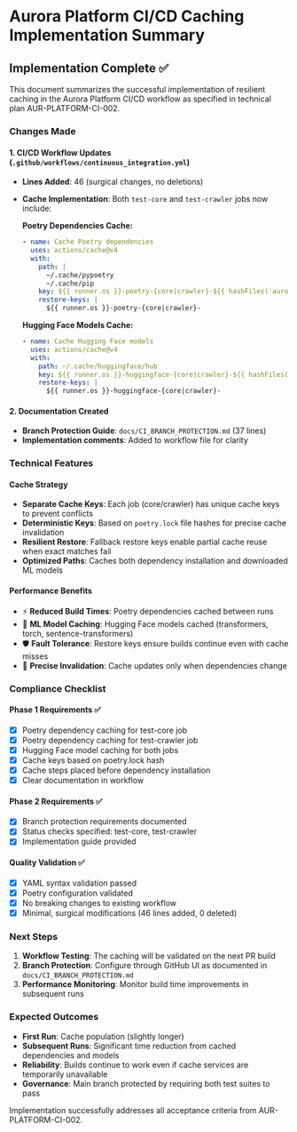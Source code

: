 # Aurora Platform CI/CD Caching Implementation Summary

## Implementation Complete ✅

This document summarizes the successful implementation of resilient caching in the Aurora Platform CI/CD workflow as specified in technical plan AUR-PLATFORM-CI-002.

### Changes Made

#### 1. CI/CD Workflow Updates (`.github/workflows/continuous_integration.yml`)
- **Lines Added**: 46 (surgical changes, no deletions)
- **Cache Implementation**: Both `test-core` and `test-crawler` jobs now include:
  
  **Poetry Dependencies Cache:**
  ```yaml
  - name: Cache Poetry dependencies
    uses: actions/cache@v4
    with:
      path: |
        ~/.cache/pypoetry
        ~/.cache/pip
      key: ${{ runner.os }}-poetry-{core|crawler}-${{ hashFiles('aurora-{core|crawler}/poetry.lock') }}
      restore-keys: |
        ${{ runner.os }}-poetry-{core|crawler}-
  ```
  
  **Hugging Face Models Cache:**
  ```yaml
  - name: Cache Hugging Face models
    uses: actions/cache@v4
    with:
      path: ~/.cache/huggingface/hub
      key: ${{ runner.os }}-huggingface-{core|crawler}-${{ hashFiles('aurora-{core|crawler}/poetry.lock') }}
      restore-keys: |
        ${{ runner.os }}-huggingface-{core|crawler}-
  ```

#### 2. Documentation Created
- **Branch Protection Guide**: `docs/CI_BRANCH_PROTECTION.md` (37 lines)
- **Implementation comments**: Added to workflow file for clarity

### Technical Features

#### Cache Strategy
- **Separate Cache Keys**: Each job (core/crawler) has unique cache keys to prevent conflicts
- **Deterministic Keys**: Based on `poetry.lock` file hashes for precise cache invalidation
- **Resilient Restore**: Fallback restore keys enable partial cache reuse when exact matches fail
- **Optimized Paths**: Caches both dependency installation and downloaded ML models

#### Performance Benefits
- ⚡ **Reduced Build Times**: Poetry dependencies cached between runs
- 🤖 **ML Model Caching**: Hugging Face models cached (transformers, torch, sentence-transformers)
- 🛡️ **Fault Tolerance**: Restore keys ensure builds continue even with cache misses
- 🎯 **Precise Invalidation**: Cache updates only when dependencies change

### Compliance Checklist

#### Phase 1 Requirements ✅
- [x] Poetry dependency caching for test-core job
- [x] Poetry dependency caching for test-crawler job  
- [x] Hugging Face model caching for both jobs
- [x] Cache keys based on poetry.lock hash
- [x] Cache steps placed before dependency installation
- [x] Clear documentation in workflow

#### Phase 2 Requirements ✅
- [x] Branch protection requirements documented
- [x] Status checks specified: test-core, test-crawler
- [x] Implementation guide provided

#### Quality Validation ✅
- [x] YAML syntax validation passed
- [x] Poetry configuration validated
- [x] No breaking changes to existing workflow
- [x] Minimal, surgical modifications (46 lines added, 0 deleted)

### Next Steps

1. **Workflow Testing**: The caching will be validated on the next PR build
2. **Branch Protection**: Configure through GitHub UI as documented in `docs/CI_BRANCH_PROTECTION.md`
3. **Performance Monitoring**: Monitor build time improvements in subsequent runs

### Expected Outcomes

- **First Run**: Cache population (slightly longer)
- **Subsequent Runs**: Significant time reduction from cached dependencies and models
- **Reliability**: Builds continue to work even if cache services are temporarily unavailable
- **Governance**: Main branch protected by requiring both test suites to pass

Implementation successfully addresses all acceptance criteria from AUR-PLATFORM-CI-002.